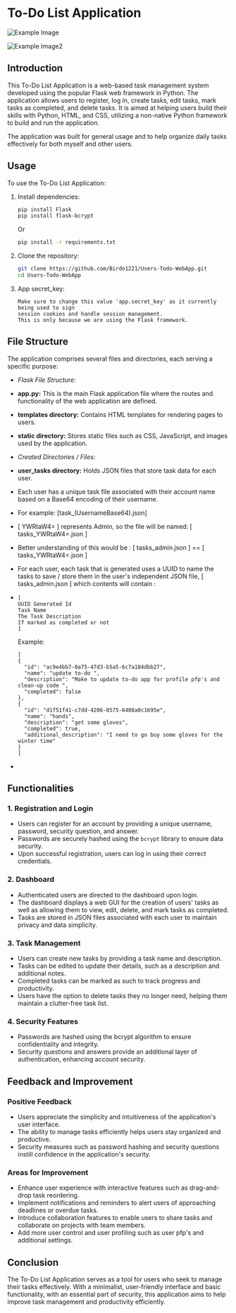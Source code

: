 # To-Do List Application
![Example Image](static/dash1.png)

![Example Image2](static/dash2.png)

## Introduction

This To-Do List Application is a web-based task management system developed using the popular Flask web framework in Python. The application allows users to register, log in, create tasks, edit tasks, mark tasks as completed, and delete tasks. It is aimed at helping users build their skills with Python, HTML, and CSS, utilizing a non-native Python framework to build and run the application.

The application was built for general usage and to help organize daily tasks effectively for both myself and other users.

## Usage
To use the To-Do List Application:
1. Install dependencies:
    ```bash
    pip install Flask
    pip install flask-bcrypt
    ```
    Or  
    ```bash
    pip install -r requirements.txt
    ```

2. Clone the repository:
    ```bash
    git clone https://github.com/Birdo1221/Users-Todo-WebApp.git
    cd Users-Todo-WebApp
    ```

3. App secret_key:
   ```
   Make sure to change this value 'app.secret_key' as it currently being used to sign
   session cookies and handle session management.
   This is only because we are using the Flask framework.
   ```
## File Structure

The application comprises several files and directories, each serving a specific purpose:

- *Flask File Structure:*
- **app.py:** This is the main Flask application file where the routes and functionality of the web application are defined.
- **templates directory:** Contains HTML templates for rendering pages to users.
- **static directory:** Stores static files such as CSS, JavaScript, and images used by the application.


- *Created Directories / Files:*
- **user_tasks directory:** Holds JSON files that store task data for each user.
- Each user has a unique task file associated with their account name based on a Base64 encoding of their username.

  
- For example: [task_(UsernameBase64).json]
- [  YWRtaW4=  ] represents Admin, so the file will be named: [ tasks_YWRtaW4=.json ]

- Better understanding of this would be :  [ tasks_admin.json ]  == [ tasks_YWRtaW4=.json ]

- For each user, each task that is generated uses a UUID to name the tasks to save / store them in the user's independent JSON file,  [ tasks_admin.json ]  which contents will contain :
  
-     
     ```
     [
     UUID Generated Id
     Task Name
     The Task Description
     If marked as completed or not
     ]
     ```
     Example:
     ```
     [
     {
       "id": "ac9e4bb7-0a75-47d3-b5a5-6c7a184dbb27",
       "name": "update to-do ",
       "description": "Make to update to-do app for profile pfp's and clean-up code ",
       "completed": false
     },
     {
       "id": "d1f51f41-c7dd-4206-8575-6408a0c1695e",
       "name": "hands",
       "description": "get some gloves",
       "completed": true,
       "additional_description": "I need to go buy some gloves for the winter time"
     }
     ]
     ```
-

## Functionalities

### 1. Registration and Login

- Users can register for an account by providing a unique username, password, security question, and answer.
- Passwords are securely hashed using the `bcrypt` library to ensure data security.
- Upon successful registration, users can log in using their correct credentials.

### 2. Dashboard

- Authenticated users are directed to the dashboard upon login.
- The dashboard displays a web GUI for the creation of users' tasks as well as allowing them to view, edit, delete, and mark tasks as completed.
- Tasks are stored in JSON files associated with each user to maintain privacy and data simplicity.

### 3. Task Management

- Users can create new tasks by providing a task name and description.
- Tasks can be edited to update their details, such as a description and additional notes.
- Completed tasks can be marked as such to track progress and productivity.
- Users have the option to delete tasks they no longer need, helping them maintain a clutter-free task list.

### 4. Security Features

- Passwords are hashed using the bcrypt algorithm to ensure confidentiality and integrity.
- Security questions and answers provide an additional layer of authentication, enhancing account security.

## Feedback and Improvement

### Positive Feedback

- Users appreciate the simplicity and intuitiveness of the application's user interface.
- The ability to manage tasks efficiently helps users stay organized and productive.
- Security measures such as password hashing and security questions instill confidence in the application's security.

### Areas for Improvement

- Enhance user experience with interactive features such as drag-and-drop task reordering.
- Implement notifications and reminders to alert users of approaching deadlines or overdue tasks.
- Introduce collaboration features to enable users to share tasks and collaborate on projects with team members.
- Add more user control and user profiling such as user pfp's and additional settings.


## Conclusion

The To-Do List Application serves as a tool for users who seek to manage their tasks effectively. With a minimalist, user-friendly interface and basic functionality, with an essential part of security, this application aims to help improve task management and productivity efficiently.

